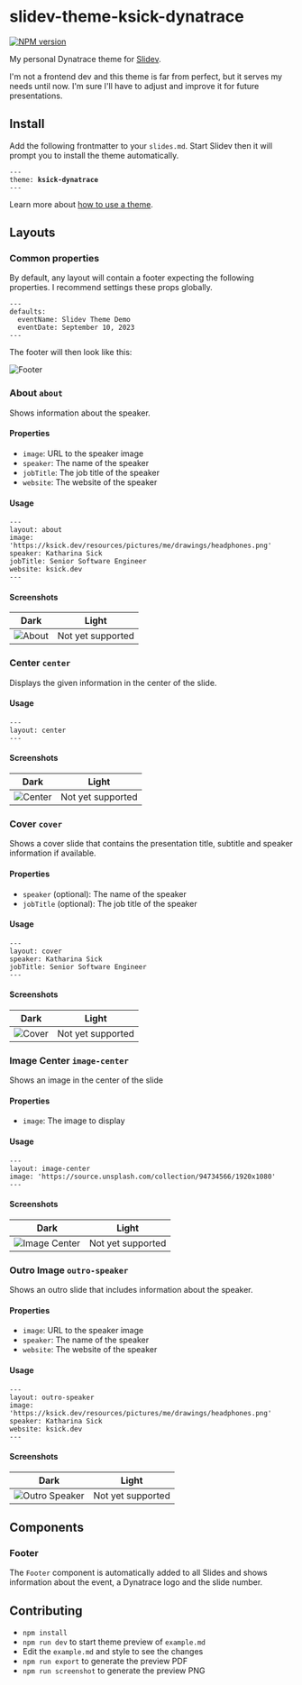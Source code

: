 # slidev-theme-ksick-dynatrace

[![NPM version](https://img.shields.io/npm/v/slidev-theme-ksick-dynatrace?color=3AB9D4&label=)](https://www.npmjs.com/package/slidev-theme-ksick-dynatrace)

My personal Dynatrace theme for [Slidev](https://github.com/slidevjs/slidev).

I'm not a frontend dev and this theme is far from perfect, but it serves my needs until now. I'm sure I'll have to
adjust and improve it for future presentations.

<!--
  Put some screenshots here to demonstrate your theme

  Live demo: [...]
-->

## Install

Add the following frontmatter to your `slides.md`. Start Slidev then it will prompt you to install the theme
automatically.

<pre><code>---
theme: <b>ksick-dynatrace</b>
---</code></pre>

Learn more about [how to use a theme](https://sli.dev/themes/use).

## Layouts

### Common properties

By default, any layout will contain a footer expecting the following properties. I recommend settings these props
globally.

```
---
defaults:
  eventName: Slidev Theme Demo
  eventDate: September 10, 2023
---
```

The footer will then look like this:

![Footer](https://raw.githubusercontent.com/KatharinaSick/slidev-theme-ksick-dynatrace/main/screenshots/footer.png)

### About `about`

Shows information about the speaker.

#### Properties

- `image`: URL to the speaker image
- `speaker`: The name of the speaker
- `jobTitle`: The job title of the speaker
- `website`: The website of the speaker

#### Usage

```
---
layout: about
image: 'https://ksick.dev/resources/pictures/me/drawings/headphones.png'
speaker: Katharina Sick
jobTitle: Senior Software Engineer
website: ksick.dev
---
```

#### Screenshots

| Dark                                                                                                              | Light             |
|-------------------------------------------------------------------------------------------------------------------|-------------------|
| ![About](https://raw.githubusercontent.com/KatharinaSick/slidev-theme-ksick-dynatrace/main/screenshots/about.png) | Not yet supported |

### Center `center`

Displays the given information in the center of the slide.

#### Usage

```
---
layout: center
---
```

#### Screenshots

| Dark                                                                                                                | Light             |
|---------------------------------------------------------------------------------------------------------------------|-------------------|
| ![Center](https://raw.githubusercontent.com/KatharinaSick/slidev-theme-ksick-dynatrace/main/screenshots/center.png) | Not yet supported |

### Cover `cover`

Shows a cover slide that contains the presentation title, subtitle and speaker information if available.

#### Properties

- `speaker` (optional): The name of the speaker
- `jobTitle` (optional): The job title of the speaker

#### Usage

```
---
layout: cover
speaker: Katharina Sick
jobTitle: Senior Software Engineer
---
```

#### Screenshots

| Dark                                                                                                              | Light             |
|-------------------------------------------------------------------------------------------------------------------|-------------------|
| ![Cover](https://raw.githubusercontent.com/KatharinaSick/slidev-theme-ksick-dynatrace/main/screenshots/cover.png) | Not yet supported |

### Image Center `image-center`

Shows an image in the center of the slide

#### Properties

- `image`: The image to display

#### Usage

```
---
layout: image-center
image: 'https://source.unsplash.com/collection/94734566/1920x1080'
---
```

#### Screenshots

| Dark                                                                                                                            | Light             |
|---------------------------------------------------------------------------------------------------------------------------------|-------------------|
| ![Image Center](https://raw.githubusercontent.com/KatharinaSick/slidev-theme-ksick-dynatrace/main/screenshots/image-center.png) | Not yet supported |

### Outro Image `outro-speaker`

Shows an outro slide that includes information about the speaker.

#### Properties

- `image`: URL to the speaker image
- `speaker`: The name of the speaker
- `website`: The website of the speaker

#### Usage

```
---
layout: outro-speaker
image: 'https://ksick.dev/resources/pictures/me/drawings/headphones.png'
speaker: Katharina Sick
website: ksick.dev
---
```

#### Screenshots

| Dark                                                                                                                              | Light             |
|-----------------------------------------------------------------------------------------------------------------------------------|-------------------|
| ![Outro Speaker](https://raw.githubusercontent.com/KatharinaSick/slidev-theme-ksick-dynatrace/main/screenshots/outro-speaker.png) | Not yet supported |

## Components

### Footer

The `Footer` component is automatically added to all Slides and shows information about the event, a Dynatrace logo and
the slide number.

## Contributing

- `npm install`
- `npm run dev` to start theme preview of `example.md`
- Edit the `example.md` and style to see the changes
- `npm run export` to generate the preview PDF
- `npm run screenshot` to generate the preview PNG
